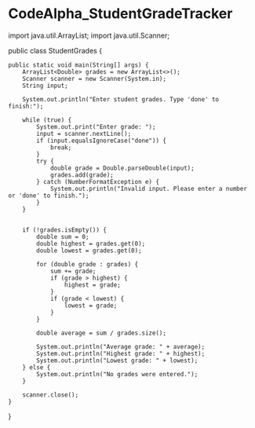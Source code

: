 # CodeAlpha_StudentGradeTracker
import java.util.ArrayList;
import java.util.Scanner;

public class StudentGrades {

    public static void main(String[] args) {
        ArrayList<Double> grades = new ArrayList<>();
        Scanner scanner = new Scanner(System.in);
        String input;

        System.out.println("Enter student grades. Type 'done' to finish:");

        while (true) {
            System.out.print("Enter grade: ");
            input = scanner.nextLine();
            if (input.equalsIgnoreCase("done")) {
                break;
            }
            try {
                double grade = Double.parseDouble(input);
                grades.add(grade);
            } catch (NumberFormatException e) {
                System.out.println("Invalid input. Please enter a number or 'done' to finish.");
            }
        }


        if (!grades.isEmpty()) {
            double sum = 0;
            double highest = grades.get(0);
            double lowest = grades.get(0);

            for (double grade : grades) {
                sum += grade;
                if (grade > highest) {
                    highest = grade;
                }
                if (grade < lowest) {
                    lowest = grade;
                }
            }

            double average = sum / grades.size();

            System.out.println("Average grade: " + average);
            System.out.println("Highest grade: " + highest);
            System.out.println("Lowest grade: " + lowest);
        } else {
            System.out.println("No grades were entered.");
        }

        scanner.close();
    }
}
